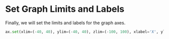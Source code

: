 # Set Graph Limits and Labels

Finally, we will set the limits and labels for the graph axes.

```python
ax.set(xlim=(-40, 40), ylim=(-40, 40), zlim=(-100, 100), xlabel='X', ylabel='Y', zlabel='Z')
```

#
